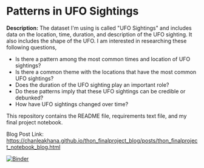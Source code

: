 # Patterns in UFO Sightings

**Description:**
The dataset I'm using is called "UFO Sightings" and includes data on the location, time, duration, and description of the UFO sighting. It also includes the shape of the UFO.  I am interested in researching these following questions,
* Is there a pattern among the most common times and location of UFO sightings?
* Is there a common theme with the locations that have the most common UFO sightings?
* Does the duration of the UFO sighting play an important role?
* Do these patterns imply that these UFO sightings can be credible or debunked?
* How have UFO sightings changed over time?

This repository contains the README file, requirements text file, and my final project notebook.

Blog Post Link: https://chanleakhana.github.io/thon_finalproject_blog/posts/thon_finalproject_notebook_blog.html

[![Binder](https://mybinder.org/badge_logo.svg)](https://mybinder.org/v2/gh/chanleakhana/thon_finalproject.git/main)